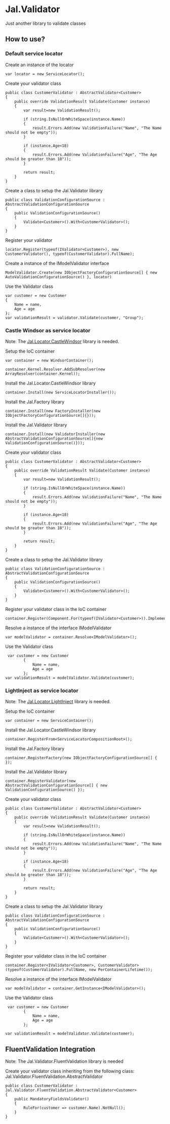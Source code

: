 # Jal.Validator
Just another library to validate classes

## How to use?

### Default service locator

Create an instance of the locator

    var locator = new ServiceLocator();

Create your validator class

	public class CustomerValidator : AbstractValidator<Customer>
	{
		public override ValidationResult Validate(Customer instance)
		{
		    var result=new ValidationResult();
		
		    if (string.IsNullOrWhiteSpace(instance.Name))
		    {
		        result.Errors.Add(new ValidationFailure("Name", "The Name should not be empty"));
		    }
		
		    if (instance.Age<18)
		    {
		        result.Errors.Add(new ValidationFailure("Age", "The Age should be greater than 18"));
		    }
		
		    return result;
		}
	}

Create a class to setup the Jal.Validator library

    public class ValidationConfigurationSource : AbstractValidationConfigurationSource
    {
        public ValidationConfigurationSource()
        {
            Validate<Customer>().With<CustomerValidator>();
        }
    }

Register your validator

    locator.Register(typeof(IValidator<Customer>), new CustomerValidator(), typeof(CustomerValidator).FullName);
    
Create a instance of the IModelValidator interface

    ModelValidator.Create(new IObjectFactoryConfigurationSource[] { new AutoValidationConfigurationSource() }, locator)
    
Use the Validator class

	var customer = new Customer
	{
		Name = name,
		Age = age
	};
	var validationResult = validator.Validate(customer, "Group");

### Castle Windsor as service locator

Note: The [Jal.Locator.CastleWindsor](https://www.nuget.org/packages/Jal.Locator.CastleWindsor/) library is needed.

Setup the IoC container

	var container = new WindsorContainer();

	container.Kernel.Resolver.AddSubResolver(new ArrayResolver(container.Kernel));

Install the Jal.Locator.CastleWindsor library

	container.Install(new ServiceLocatorInstaller());

Install the Jal.Factory library

	container.Install(new FactoryInstaller(new IObjectFactoryConfigurationSource[]{}));
	
Install the Jal.Validator library

	container.Install(new ValidatorInstaller(new AbstractValidationConfigurationSource[]{new ValidationConfigurationSource()}));

Create your validator class

	public class CustomerValidator : AbstractValidator<Customer>
    {
        public override ValidationResult Validate(Customer instance)
        {
            var result=new ValidationResult();

            if (string.IsNullOrWhiteSpace(instance.Name))
            {
                result.Errors.Add(new ValidationFailure("Name", "The Name should not be empty"));
            }

            if (instance.Age<18)
            {
                result.Errors.Add(new ValidationFailure("Age", "The Age should be greater than 18"));
            }

            return result;
        }
    }

Create a class to setup the Jal.Validator library

    public class ValidationConfigurationSource : AbstractValidationConfigurationSource
    {
        public ValidationConfigurationSource()
        {
            Validate<Customer>().With<CustomerValidator>();
        }
    }

Register your validator class in the IoC container
	
    container.Register(Component.For(typeof(IValidator<Customer>)).ImplementedBy(typeof(CustomerValidator)).Named(typeof(CustomerValidator).FullName).LifestyleSingleton());

Resolve a instance of the interface IModelValidator

	var modelValidator = container.Resolve<IModelValidator>();

Use the Validator class

	 var customer = new Customer
            {
                Name = name,
                Age = age
            };
    var validationResult = modelValidator.Validate(customer);

### LightInject as service locator

Note: The [Jal.Locator.LightInject](https://www.nuget.org/packages/Jal.Locator.LightInject/) library is needed. 

Setup the IoC container

	var container = new ServiceContainer();

Install the Jal.Locator.CastleWindsor library

	container.RegisterFrom<ServiceLocatorCompositionRoot>();

Install the Jal.Factory library

	container.RegisterFactory(new IObjectFactoryConfigurationSource[] { });
	
Install the Jal.Validator library

	container.RegisterValidator(new AbstractValidationConfigurationSource[] { new ValidationConfigurationSource() });

Create your validator class

	public class CustomerValidator : AbstractValidator<Customer>
    {
        public override ValidationResult Validate(Customer instance)
        {
            var result=new ValidationResult();

            if (string.IsNullOrWhiteSpace(instance.Name))
            {
                result.Errors.Add(new ValidationFailure("Name", "The Name should not be empty"));
            }

            if (instance.Age<18)
            {
                result.Errors.Add(new ValidationFailure("Age", "The Age should be greater than 18"));
            }

            return result;
        }
    }

Create a class to setup the Jal.Validator library

    public class ValidationConfigurationSource : AbstractValidationConfigurationSource
    {
        public ValidationConfigurationSource()
        {
            Validate<Customer>().With<CustomerValidator>();
        }
    }
	
Register your validator class in the IoC container
	
    container.Register<IValidator<Customer>, CustomerValidator>(typeof(CustomerValidator).FullName, new PerContainerLifetime());
	
Resolve a instance of the interface IModelValidator

	var modelValidator = container.GetInstance<IModelValidator>();

Use the Validator class

	 var customer = new Customer
            {
                Name = name,
                Age = age
            };

    var validationResult = modelValidator.Validate(customer);
	
## FluentValidation Integration

Note: The Jal.Validator.FluentValidation library is needed

Create your validator class inheriting from the following class: Jal.Validator.FluentValidation.AbstractValidator

    public class CustomerValidator : Jal.Validator.FluentValidation.AbstractValidator<Customer>
    {
        public MandatoryFieldsValidator()
        {
            RuleFor(customer => customer.Name).NotNull();
        }
    }